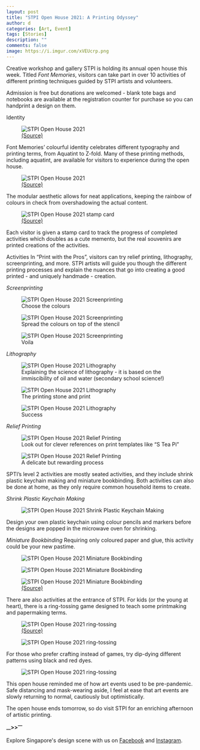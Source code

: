 ```yaml
---
layout: post
title: "STPI Open House 2021: A Printing Odyssey"
author: d
categories: [Art, Event]
tags: [Stories]
description: ""
comments: false
image: https://i.imgur.com/xVEUcrp.png
---
```


Creative workshop and gallery STPI is holding its annual open house this week. Titled <i>Font Memories</i>, visitors can take part in over 10 activities of different printing techniques guided by STPI artists and volunteers.

Admission is free but donations are welcomed - blank tote bags and notebooks are available at the registration counter for purchase so you can handprint a design on them. 

<b2>Identity</b2>
<figure>
<img src="https://i.imgur.com/aJjdHGX.png" alt="STPI Open House 2021">
<figcaption><a href="https://www.facebook.com/STPICreativeWorkshopandGallery/photos/3967972176556379" target="_blank">(Source)</a></figcaption>
</figure>

Font Memories’ colourful identity celebrates different typography and printing terms, from Aquatint to Z-fold. Many of these printing methods, including aquatint, are available for visitors to experience during the open house. 

<figure>
<img src="https://i.imgur.com/7Rd7sYB.jpg" alt="STPI Open House 2021">
<figcaption><a href="https://www.facebook.com/STPICreativeWorkshopandGallery/photos" target="_blank">(Source)</a></figcaption>
</figure>

The modular aesthetic allows for neat applications, keeping the rainbow of colours in check from overshadowing the actual content.  

<figure>
<img src="https://i.imgur.com/3hUKODQ.gifv" alt="STPI Open House 2021 stamp card">
<figcaption><a href="https://www.stpi.com.sg/programmes/" target="_blank">(Source)</a></figcaption>
</figure>

Each visitor is given a stamp card to track the progress of completed activities which doubles as a cute memento, but the real souvenirs are printed creations of the activities. 

<b2>Activities</b2>
In “Print with the Pros”, visitors can try relief printing, lithography, screenprinting, and more. STPI artists will guide you though the different printing processes and explain the nuances that go into creating a good printed - and uniquely handmade - creation. 

<i>Screenprinting</i>
<figure>
<img src="https://i.imgur.com/W29Ob3M.jpg" alt="STPI Open House 2021 Screenprinting">
<figcaption>Choose the colours</figcaption>
</figure>

<figure>
<img src="https://i.imgur.com/vrp2ved.gifv" alt="STPI Open House 2021 Screenprinting">
<figcaption>Spread the colours on top of the stencil</figcaption>
</figure>

<figure>
<img src="https://i.imgur.com/ONAJiw4.jpg" alt="STPI Open House 2021 Screenprinting">
<figcaption>Voila</figcaption>
</figure>

<i>Lithography</i>
<figure>
<img src="https://i.imgur.com/bdDGcsh.jpg" alt="STPI Open House 2021 Lithography">
<figcaption>Explaining the science of lithography - it is based on the immiscibility of oil and water (secondary school science!)</figcaption>
</figure>

<figure>
<img src="https://i.imgur.com/BChBvGu.jpg" alt="STPI Open House 2021 Lithography">
<figcaption>The printing stone and print</figcaption>
</figure>

<figure>
<img src="https://i.imgur.com/d9Ob2zd.gifv" alt="STPI Open House 2021 Lithography">
<figcaption>Success</figcaption>
</figure>

<i>Relief Printing</i>
<figure>
<img src="https://i.imgur.com/Y4vLQAg.jpg" alt="STPI Open House 2021 Relief Printing">
<figcaption>Look out for clever references on print templates like “S Tea Pi”</figcaption>
</figure>

<figure>
<img src="https://i.imgur.com/mbYpXPB.gifv" alt="STPI Open House 2021 Relief Printing">
<figcaption>A delicate but rewarding process</figcaption>
</figure>

SPTI’s level 2 activities are mostly seated activities, and they include shrink plastic keychain making and miniature bookbinding. Both activities can also be done at home, as they only require common household items to create. 

<i>Shrink Plastic Keychain Making</i>
<figure>
<img src="https://i.imgur.com/qmpu0oK.jpg" alt="STPI Open House 2021 Shrink Plastic Keychain Making">
</figure>

Design your own plastic keychain using colour pencils and markers before the designs are popped in the microwave oven for shrinking. 

<i>Miniature Bookbinding</i>
Requiring only coloured paper and glue, this activity could be your new pastime. 

<figure>
<img src="https://i.imgur.com/ViY1u1K.jpg" alt=" STPI Open House 2021 Miniature Bookbinding">
</figure>

<figure>
<img src="https://i.imgur.com/GcpugGl.jpg" alt=" STPI Open House 2021 Miniature Bookbinding">
</figure>

<figure>
<img src="https://i.imgur.com/lNdOHe6.jpg" alt=" STPI Open House 2021 Miniature Bookbinding">
<figcaption><a href="https://www.stpi.com.sg/programmes/" target="_blank">(Source)</a></figcaption>
</figure>

There are also activities at the entrance of STPI. For kids (or the young at heart), there is a ring-tossing game designed to teach some printmaking and papermaking terms.

<figure>
<img src="https://i.imgur.com/Qz4kT4F.jpg" alt=" STPI Open House 2021 ring-tossing">
<figcaption><a href="https://www.stpi.com.sg/programmes/" target="_blank">(Source)</a></figcaption>
</figure>

<figure>
<img src="https://i.imgur.com/SKbOujO.jpg" alt=" STPI Open House 2021 ring-tossing">
</figure>

For those who prefer crafting instead of games, try dip-dying different patterns using black and red dyes.

<figure>
<img src="https://i.imgur.com/f6Kn4mU.jpg" alt=" STPI Open House 2021 ring-tossing">
</figure>

This open house reminded me of how art events used to be pre-pandemic. Safe distancing and mask-wearing aside, I feel at ease that art events are slowly returning to normal, cautiously but optimistically.

The open house ends tomorrow, so do visit STPI for an enriching afternoon of artistic printing.

<strong><sub>—</sub>><sub></sub>><sup>—</sup></strong>

Explore Singapore's design scene with us on <a href="https://www.facebook.com/designinsingapore/">Facebook</a> and <a href="https://www.instagram.com/designinsingapore/">Instagram</a>. 
